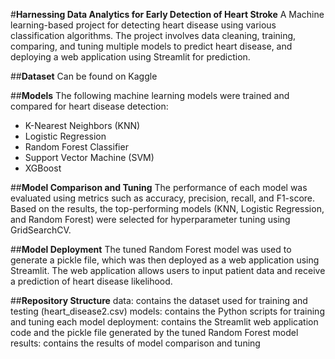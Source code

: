 #**Harnessing Data Analytics for Early Detection of Heart Stroke**
A Machine learning-based project for detecting heart disease using various classification algorithms. The project involves data cleaning, training, comparing, and tuning multiple models to predict heart disease, and deploying a web application using Streamlit for prediction.

##**Dataset**
Can be found on Kaggle

##**Models**
The following machine learning models were trained and compared for heart disease detection:

* K-Nearest Neighbors (KNN)
* Logistic Regression
* Random Forest Classifier
* Support Vector Machine (SVM)
* XGBoost

##**Model Comparison and Tuning**
The performance of each model was evaluated using metrics such as accuracy, precision, recall, and F1-score. Based on the results, the top-performing models (KNN, Logistic Regression, and Random Forest) were selected for hyperparameter tuning using GridSearchCV.

##**Model Deployment**
The tuned Random Forest model was used to generate a pickle file, which was then deployed as a web application using Streamlit. The web application allows users to input patient data and receive a prediction of heart disease likelihood.

##**Repository Structure**
data: contains the dataset used for training and testing (heart_disease2.csv)
models: contains the Python scripts for training and tuning each model
deployment: contains the Streamlit web application code and the pickle file generated by the tuned Random Forest model
results: contains the results of model comparison and tuning
